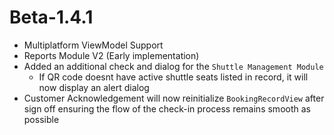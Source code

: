 # Beta-1.4.1
- Multiplatform ViewModel Support
- Reports Module V2 (Early implementation)
- Added an additional check and dialog for the `Shuttle Management Module`
  - If QR code doesnt have active shuttle seats listed in record, it will now display an alert dialog
- Customer Acknowledgement will now reinitialize `BookingRecordView` after sign off ensuring the flow of the check-in process remains smooth as possible